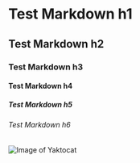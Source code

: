 # Test Markdown h1
## Test Markdown h2
### Test Markdown h3
#### Test Markdown h4
##### Test Markdown h5
###### Test Markdown h6


![Image of Yaktocat](https://octodex.github.com/images/yaktocat.png)
